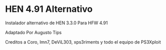 # HEN 4.91 Alternativo

Instalador alternativo de HEN 3.3.0 Para HFW 4.91

Adaptado Por Augusto Tips

Creditos a Coro, lmn7, DeViL303, xps3riments y todo el equipo de PS3Xploit
